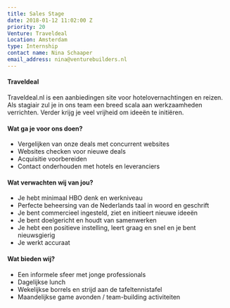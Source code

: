 ```yaml
---
title: Sales Stage
date: 2018-01-12 11:02:00 Z
priority: 20
Venture: Traveldeal
Location: Amsterdam
type: Internship
contact name: Nina Schaaper
email_address: nina@venturebuilders.nl
---
```


#### Traveldeal

Traveldeal.nl is een aanbiedingen site voor hotelovernachtingen en reizen. Als stagiair zul je in ons team een breed scala aan werkzaamheden verrichten. Verder krijg je veel vrijheid om ideeën te initiëren.


#### Wat ga je voor ons doen?

* Vergelijken van onze deals met concurrent websites
* Websites checken voor nieuwe deals
* Acquisitie voorbereiden 
* Contact onderhouden met hotels en leveranciers


#### Wat verwachten wij van jou?

* Je hebt minimaal HBO denk en werkniveau
* Perfecte beheersing van de Nederlands taal in woord en geschrift
* Je bent commercieel ingesteld, ziet en initieert nieuwe ideeën
* Je bent doelgericht en houdt van samenwerken
* Je hebt een positieve instelling, leert graag en snel en je bent nieuwsgierig
* Je werkt accuraat

#### Wat bieden wij?

* Een informele sfeer met jonge professionals
* Dagelijkse lunch
* Wekelijkse borrels en strijd aan de tafeltennistafel
* Maandelijkse game avonden / team-building activiteiten
